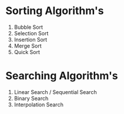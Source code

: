 # Sorting Algorithm's

1. Bubble Sort
2. Selection Sort
3. Insertion Sort
4. Merge Sort
5. Quick Sort 

# Searching Algorithm's 

1. Linear Search / Sequential Search
2. Binary Search
3. Interpolation Search 
 
  
